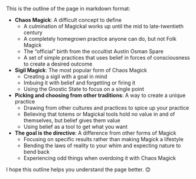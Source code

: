 
This is the outline of the page in markdown format:

- **Chaos Magick**: A difficult concept to define
    - A culmination of Magickal works up until the mid to late-twentieth century
    - A completely homegrown practice anyone can do, but not Folk Magick
    - The “official” birth from the occultist Austin Osman Spare
    - A set of simple practices that uses belief in forces of consciousness to create a desired outcome
- **Sigil Magick**: The most popular form of Chaos Magick
    - Creating a sigil with a goal in mind
    - Imbuing it with belief and forgetting or firing it
    - Using the Gnostic State to focus on a single point
- **Picking and choosing from other traditions**: A way to create a unique practice
    - Drawing from other cultures and practices to spice up your practice
    - Believing that totems or Magickal tools hold no value in and of themselves, but belief gives them value
    - Using belief as a tool to get what you want
- **The goal is the directive**: A difference from other forms of Magick
    - Focusing on specific results rather than making Magick a lifestyle
    - Bending the laws of reality to your whim and expecting nature to bend back
    - Experiencing odd things when overdoing it with Chaos Magick

I hope this outline helps you understand the page better. 😊